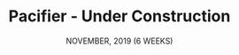 ---
title: "Pacifier - Under Construction"
date: "NOVEMBER, 2019 (6 WEEKS)"
team: "Team: 1"
desc: "This page is under construction. Come back soon!"
square: ./pacifier/coverImageIpacfier.png
order: 4
worktype: "notux"
content: "index"
---